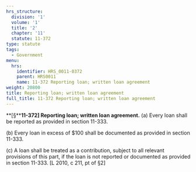 ```yaml
---
hrs_structure:
  division: '1'
  volume: '1'
  title: '2'
  chapter: '11'
  statute: 11-372
type: statute
tags:
  - Government
menu:
  hrs:
    identifier: HRS_0011-0372
    parent: HRS0011
    name: 11-372 Reporting loan; written loan agreement
weight: 20800
title: Reporting loan; written loan agreement
full_title: 11-372 Reporting loan; written loan agreement
---
```

**[§****11-372] Reporting loan; written loan agreement.** (a) Every loan shall be reported as provided in section 11-333.

(b) Every loan in excess of $100 shall be documented as provided in section 11-333.

(c) A loan shall be treated as a contribution, subject to all relevant provisions of this part, if the loan is not reported or documented as provided in section 11-333\. [L 2010, c 211, pt of §2]